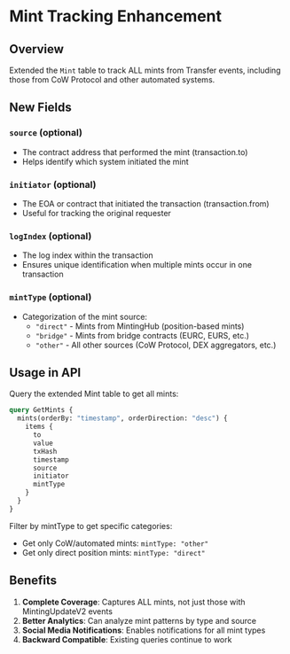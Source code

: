 # Mint Tracking Enhancement

## Overview
Extended the `Mint` table to track ALL mints from Transfer events, including those from CoW Protocol and other automated systems.

## New Fields

### `source` (optional)
- The contract address that performed the mint (transaction.to)
- Helps identify which system initiated the mint

### `initiator` (optional)  
- The EOA or contract that initiated the transaction (transaction.from)
- Useful for tracking the original requester

### `logIndex` (optional)
- The log index within the transaction
- Ensures unique identification when multiple mints occur in one transaction

### `mintType` (optional)
- Categorization of the mint source:
  - `"direct"` - Mints from MintingHub (position-based mints)
  - `"bridge"` - Mints from bridge contracts (EURC, EURS, etc.)
  - `"other"` - All other sources (CoW Protocol, DEX aggregators, etc.)

## Usage in API

Query the extended Mint table to get all mints:

```graphql
query GetMints {
  mints(orderBy: "timestamp", orderDirection: "desc") {
    items {
      to
      value
      txHash
      timestamp
      source
      initiator
      mintType
    }
  }
}
```

Filter by mintType to get specific categories:
- Get only CoW/automated mints: `mintType: "other"`
- Get only direct position mints: `mintType: "direct"`

## Benefits

1. **Complete Coverage**: Captures ALL mints, not just those with MintingUpdateV2 events
2. **Better Analytics**: Can analyze mint patterns by type and source
3. **Social Media Notifications**: Enables notifications for all mint types
4. **Backward Compatible**: Existing queries continue to work